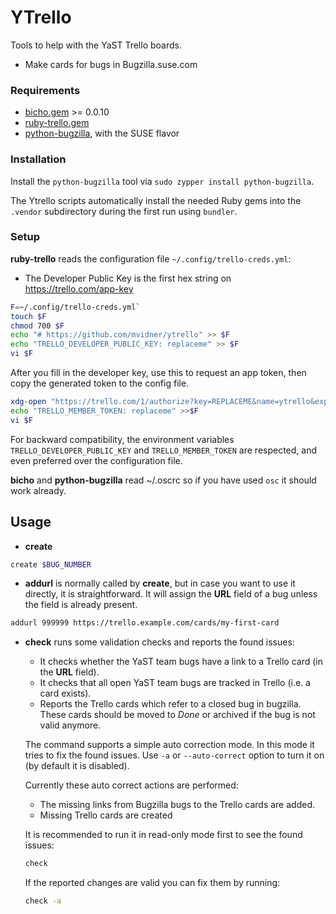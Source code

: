 # YTrello

Tools to help with the YaST Trello boards.

- Make cards for bugs in Bugzilla.suse.com

### Requirements

- [bicho.gem][b] >= 0.0.10
- [ruby-trello.gem][t]
- [python-bugzilla][p], with the SUSE flavor

[b]: https://github.com/dmacvicar/bicho
[t]: https://github.com/jeremytregunna/ruby-trello
[p]: https://build.opensuse.org/package/show/openSUSE:Factory/python-bugzilla

### Installation

Install the `python-bugzilla` tool via `sudo zypper install python-bugzilla`.

The Ytrello scripts automatically install the needed Ruby gems into the
`.vendor` subdirectory during the first run using `bundler`.

### Setup

**ruby-trello** reads the configuration file `~/.config/trello-creds.yml`:

- The Developer Public Key is the first hex string on
  <https://trello.com/app-key>

```sh
F=~/.config/trello-creds.yml`
touch $F
chmod 700 $F
echo "# https://github.com/mvidner/ytrello" >> $F
echo "TRELLO_DEVELOPER_PUBLIC_KEY: replaceme" >> $F
vi $F
```

After you fill in the developer key, use this to request an app token, then
copy the generated token to the config file.

```sh
xdg-open "https://trello.com/1/authorize?key=REPLACEME&name=ytrello&expiration=never&response_type=token&scope=read,write"
echo "TRELLO_MEMBER_TOKEN: replaceme" >>$F
vi $F
```

For backward compatibility, the environment variables
`TRELLO_DEVELOPER_PUBLIC_KEY` and `TRELLO_MEMBER_TOKEN` are respected, and
even preferred over the configuration file.

**bicho** and **python-bugzilla** read ~/.oscrc so if you have used `osc` it
should work already.

## Usage

- **create**

```sh
create $BUG_NUMBER
```


- **addurl** is normally called by **create**,
  but in case you want to use it directly, it is straightforward. It will
  assign the **URL** field of a bug unless the field is already present.

```sh
addurl 999999 https://trello.example.com/cards/my-first-card
```

- **check** runs some validation checks and reports the found issues:

  - It checks whether the YaST team bugs have a link to a Trello card (in the
    **URL** field).
  - It checks that all open YaST team bugs are tracked in Trello (i.e. a card
    exists).
  - Reports the Trello cards which refer to a closed bug in bugzilla. These
    cards should be moved to *Done* or archived if the bug is not valid anymore.

  The command supports a simple auto correction mode. In this mode it tries
  to fix the found issues. Use `-a` or `--auto-correct` option to turn it on
  (by default it is disabled).

  Currently these auto correct actions are performed:

  - The missing links from Bugzilla bugs to the Trello cards are added.
  - Missing Trello cards are created

  It is recommended to run it in read-only mode first to see the found issues:

  ```sh
  check
  ```

  If the reported changes are valid you can fix them by running:

  ```sh
  check -a
  ```
